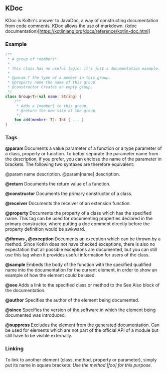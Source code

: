 ## KDoc

KDoc is Koltin's answer to JavaDoc, a way of constructing  documentation from code comments.
KDoc allows the use of markdown.
(kdoc documentation)[https://kotlinlang.org/docs/reference/kotlin-doc.html] 


### Example

```kotlin
/**
 * A group of *members*.
 *
 * This class has no useful logic; it's just a documentation example.
 *
 * @param T the type of a member in this group.
 * @property name the name of this group.
 * @constructor Creates an empty group.
 */
class Group<T>(val name: String) {
    /**
     * Adds a [member] to this group.
     * @return the new size of the group.
     */
    fun add(member: T): Int { ... }
}
```

### Tags

**@param <name>**
Documents a value parameter of a function or a type parameter of a class, property or function. To better separate the parameter name from the description, if you prefer, you can enclose the name of the parameter in brackets. The following two syntaxes are therefore equivalent:

@param name description.
@param[name] description.

**@return**
Documents the return value of a function.

**@constructor**
Documents the primary constructor of a class.

**@receiver**
Documents the receiver of an extension function.

**@property <name>**
Documents the property of a class which has the specified name. This tag can be used for documenting properties declared in the primary constructor, where putting a doc comment directly before the property definition would be awkward.

**@throws <class>, @exception <class>**
Documents an exception which can be thrown by a method. Since Kotlin does not have checked exceptions, there is also no expectation that all possible exceptions are documented, but you can still use this tag when it provides useful information for users of the class.

**@sample <identifier>**
Embeds the body of the function with the specified qualified name into the documentation for the current element, in order to show an example of how the element could be used.

**@see <identifier>**
Adds a link to the specified class or method to the See Also block of the documentation.

**@author**
Specifies the author of the element being documented.

**@since**
Specifies the version of the software in which the element being documented was introduced.

**@suppress**
Excludes the element from the generated documentation. Can be used for elements which are not part of the official API of a module but still have to be visible externally.


### Linking

To link to another element (class, method, property or parameter), simply put its name in square brackets:
_Use the method [foo] for this purpose._
